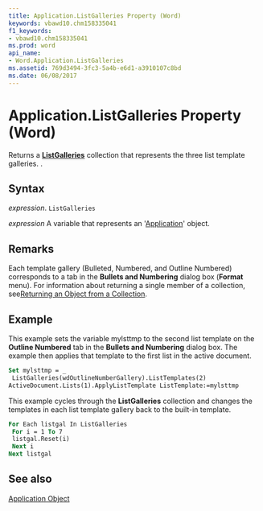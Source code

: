 ```yaml
---
title: Application.ListGalleries Property (Word)
keywords: vbawd10.chm158335041
f1_keywords:
- vbawd10.chm158335041
ms.prod: word
api_name:
- Word.Application.ListGalleries
ms.assetid: 769d3494-3fc3-5a4b-e6d1-a3910107c8bd
ms.date: 06/08/2017
---
```



# Application.ListGalleries Property (Word)

Returns a  **[ListGalleries](Word.listgalleries.md)** collection that represents the three list template galleries. .


## Syntax

 _expression_. `ListGalleries`

 _expression_ A variable that represents an '[Application](Word.Application.md)' object.


## Remarks

Each template gallery (Bulleted, Numbered, and Outline Numbered) corresponds to a tab in the  **Bullets and Numbering** dialog box (**Format** menu). For information about returning a single member of a collection, see[Returning an Object from a Collection](../word/Concepts/Miscellaneous/returning-an-object-from-a-collection-word.md).


## Example

This example sets the variable mylsttmp to the second list template on the  **Outline Numbered** tab in the **Bullets and Numbering** dialog box. The example then applies that template to the first list in the active document.


```vb
Set mylsttmp = _ 
 ListGalleries(wdOutlineNumberGallery).ListTemplates(2) 
ActiveDocument.Lists(1).ApplyListTemplate ListTemplate:=mylsttmp
```

This example cycles through the  **ListGalleries** collection and changes the templates in each list template gallery back to the built-in template.




```vb
For Each listgal In ListGalleries 
 For i = 1 To 7 
 listgal.Reset(i) 
 Next i 
Next listgal
```


## See also


[Application Object](Word.Application.md)

